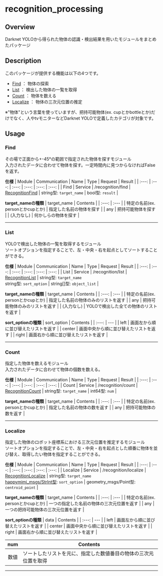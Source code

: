 # recognition_processing
## Overview
Darknet YOLOから得られた物体の認識・検出結果を用いたモジュールをまとめたパッケージ  


## Description
このパッケージが提供する機能は以下の4つです。
- [Find](https://github.com/KIT-Happy-Robot/happymimi_recognition/tree/master/recognition_processing#find) ： 物体の探索
- [List](https://github.com/KIT-Happy-Robot/happymimi_recognition/tree/master/recognition_processing#list) ： 検出した物体の一覧を取得
- [Count](https://github.com/KIT-Happy-Robot/happymimi_recognition/tree/master/recognition_processing#count) ： 物体を数える
- [Localize](https://github.com/KIT-Happy-Robot/happymimi_recognition/tree/master/recognition_processing#localize) ： 物体の三次元位置の推定
  
※"物体"という言葉を使っていますが、把持可能物体(ex. cupとかbottleとか)だけでなく、人やtvモニターなどDarknet YOLOで定義したカテゴリが対象です。

## Usage
### Find
その場で正面から+-45°の範囲で指定された物体を探すモジュール  
入力されたデータに合わせて物体を探す。一定時間内に見つからなければFalseを返す。  
  
**仕様**
| Module | Communication | Name | Type | Request | Result |
| :---: | :---: | :---: | :---: | :---: | :---: |
| Find | Service | /recognition/find | [RecognitionFind](https://github.com/KIT-Happy-Robot/happymimi_recognition/blob/master/happymimi_recognition_msgs/srv/RecognitionFind.srv) | string型: `target_name` | bool型: `result` |
  
**target_nameの種類**
| target_name | Contents |
| :---: | :--- |
| 特定の名前(ex. personとかcupとか) | 指定した名前の物体を探す |
| any | 把持可能物体を探す |
| (入力なし) | 何かしらの物体を探す |
  
---
### List
YOLOで検出した物体の一覧を取得するモジュール  
ソートオプションを指定することで、左・中央・右を起点としてソートすることができる。
  
**仕様**
| Module | Communication | Name | Type | Request | Result |
| :---: | :---: | :---: | :---: | :---: | :---: |
| List | Service | /recognition/list | [RecognitionList](https://github.com/KIT-Happy-Robot/happymimi_recognition/blob/master/happymimi_recognition_msgs/srv/RecognitionList.srv) | string型: `target_name`<br>string型: `sort_option` | string[]型: `object_list` |
  
**target_nameの種類**
| target_name | Contents |
| :---: | :--- |
| 特定の名前(ex. personとかcupとか) | 指定した名前の物体のみのリストを返す |
| any | 把持可能物体のみのリストを返す |
| (入力なし) | YOLOで検出した全ての物体のリストを返す |
  
**sort_optionの種類**
| sort_option | Contents |
| :---: | --- |
| left | 画面左から順に並び替えたリストを返す |
| center | 画面中央から順に並び替えたリストを返す |
| right | 画面右から順に並び替えたリストを返す |
  
---
### Count
指定した物体を数えるモジュール  
入力されたデータに合わせて物体の個数を数える。  
  
**仕様**
| Module | Communication | Name | Type | Request | Result |
| :---: | :---: | :---: | :---: | :---: | :---: |
| Count | Service | /recognition/count | [RecognitionCount](https://github.com/KIT-Happy-Robot/happymimi_recognition/blob/master/happymimi_recognition_msgs/srv/RecognitionCount.srv) | string型: `target_name` | int64型: `num` |
  
**target_nameの種類**
| target_name | Contents |
| :---: | :--- |
| 特定の名前(ex. personとかcupとか) | 指定した名前の物体の数を返す |
| any | 把持可能物体の数を返す |
  
---
### Localize
指定した物体のロボット座標系における三次元位置を推定するモジュール  
ソートオプションを指定することで、左・中央・右を起点とした順番に物体を並び替え、取得したい物体を指定することができる。
  
**仕様**
| Module | Communication | Name | Type | Request | Result |
| :---: | :---: | :---: | :---: | :---: | :---: |
| Localize | Service | /recognition/localize | [RecognitionLocalize](https://github.com/KIT-Happy-Robot/happymimi_recognition/blob/master/happymimi_recognition_msgs/srv/RecognitionLocalize.srv) | string型: `target_name`<br>[happymimi_msgs/StrInt型](https://github.com/KIT-Happy-Robot/happymimi_robot/blob/develop/happymimi_msgs/msg/StrInt.msg): `sort_option` | geometry_msgs/Point型: `centroid_point` |
  
**target_nameの種類**
| target_name | Contents |
| :---: | :--- |
| 特定の名前(ex. personとかcupとか) | 一つの指定した名前の物体の三次元位置を返す |
| any | 一つの把持可能物体の三次元位置を返す |
  
**sort_optionの種類**
| data | Contents |
| :---: | --- |
| left | 画面左から順に並び替えたリストを返す |
| center | 画面中央から順に並び替えたリストを返す |
| right | 画面右から順に並び替えたリストを返す |
  
| num | Contents |
| :---: | --- |
| 数値 | ソートしたリストを元に、指定した数値番目の物体の三次元位置を取得 |

---
